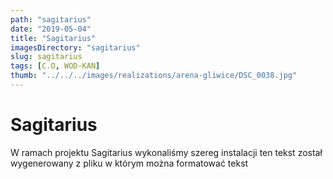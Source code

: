 ```yaml
---
path: "sagitarius"
date: "2019-05-04"
title: "Sagitarius"
imagesDirectory: "sagitarius"
slug: sagitarius
tags: [C.O, WOD-KAN]
thumb: "../../../images/realizations/arena-gliwice/DSC_0038.jpg"
---
```


# Sagitarius

W ramach projektu Sagitarius wykonaliśmy szereg instalacji 
ten tekst został wygenerowany z pliku w którym można formatować tekst
